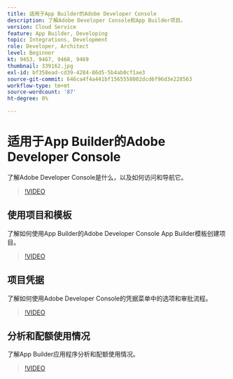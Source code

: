 ```yaml
---
title: 适用于App Builder的Adobe Developer Console
description: 了解Adobe Developer Console和App Builder项目。
version: Cloud Service
feature: App Builder, Developing
topic: Integrations, Development
role: Developer, Architect
level: Beginner
kt: 9453, 9467, 9468, 9469
thumbnail: 339162.jpg
exl-id: bf358ead-cd39-4284-86d5-5b4ab0cf1ae3
source-git-commit: 646ca4f4a441bf1565558002dcd6f96d3e228563
workflow-type: tm+mt
source-wordcount: '87'
ht-degree: 0%

---
```


# 适用于App Builder的Adobe Developer Console

了解Adobe Developer Console是什么，以及如何访问和导航它。

>[!VIDEO](https://video.tv.adobe.com/v/339162/?quality=12&learn=on)

## 使用项目和模板

了解如何使用App Builder的Adobe Developer Console App Builder模板创建项目。

>[!VIDEO](https://video.tv.adobe.com/v/339163/?quality=12&learn=on)

## 项目凭据

了解如何使用Adobe Developer Console的凭据菜单中的选项和审批流程。

>[!VIDEO](https://video.tv.adobe.com/v/339164/?quality=12&learn=on)

## 分析和配额使用情况

了解App Builder应用程序分析和配额使用情况。

>[!VIDEO](https://video.tv.adobe.com/v/339165/?quality=12&learn=on)
